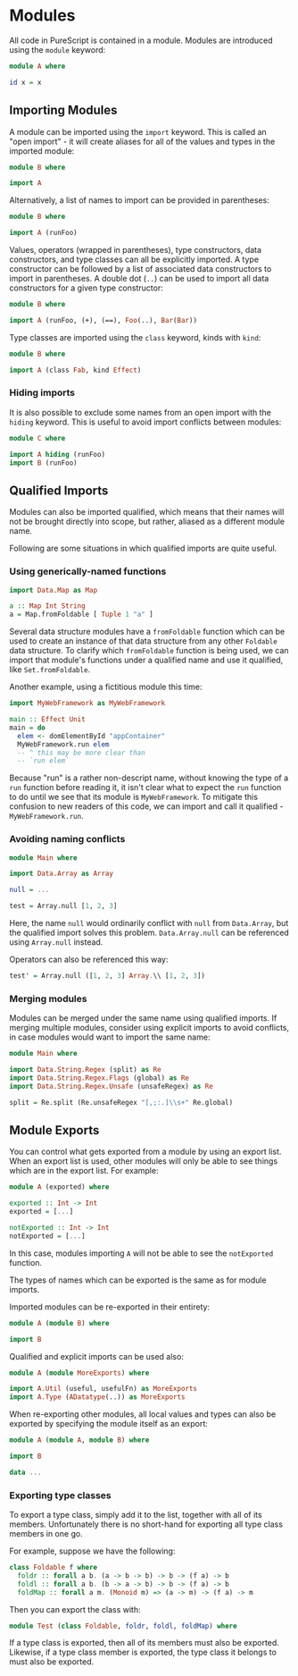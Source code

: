 # Modules

All code in PureScript is contained in a module. Modules are introduced using the `module` keyword:

```purescript
module A where

id x = x
```

## Importing Modules

A module can be imported using the `import` keyword. This is called an "open import" - it will create aliases for all of the values and types in the imported module:

```purescript
module B where

import A
```

Alternatively, a list of names to import can be provided in parentheses:

```purescript
module B where

import A (runFoo)
```

Values, operators (wrapped in parentheses), type constructors, data constructors, and type classes can all be explicitly imported. A type constructor can be followed by a list of associated data constructors to import in parentheses. A double dot (`..`) can be used to import all data constructors for a given type constructor:

```purescript
module B where

import A (runFoo, (+), (==), Foo(..), Bar(Bar))
```

Type classes are imported using the `class` keyword, kinds with `kind`:

```purescript
module B where

import A (class Fab, kind Effect)
```

### Hiding imports

It is also possible to exclude some names from an open import with the `hiding` keyword. This is useful to avoid import conflicts between modules:

```purescript
module C where

import A hiding (runFoo)
import B (runFoo)
```

## Qualified Imports

Modules can also be imported qualified, which means that their names will not be brought directly into scope, but rather, aliased as a different module name.

Following are some situations in which qualified imports are quite useful.

### Using generically-named functions

```purescript
import Data.Map as Map

a :: Map Int String
a = Map.fromFoldable [ Tuple 1 "a" ]
```

Several data structure modules have a `fromFoldable` function which can be used to create an instance of that data structure from any other `Foldable` data structure. To clarify which `fromFoldable` function is being used, we can import that module's functions under a qualified name and use it qualified, like `Set.fromFoldable`.

Another example, using a fictitious module this time:

```purescript
import MyWebFramework as MyWebFramework

main :: Effect Unit
main = do
  elem <- domElementById "appContainer"
  MyWebFramework.run elem
  -- ^ this may be more clear than
  -- `run elem`
```

Because "run" is a rather non-descript name, without knowing the type of a `run` function before reading it, it isn't clear what to expect the `run` function to do until we see that its module is `MyWebFramework`. To mitigate this confusion to new readers of this code, we can import and call it qualified - `MyWebFramework.run`.

### Avoiding naming conflicts

```purescript
module Main where

import Data.Array as Array

null = ...

test = Array.null [1, 2, 3]
```

Here, the name `null` would ordinarily conflict with `null` from `Data.Array`, but the qualified import solves this problem. `Data.Array.null` can be referenced using `Array.null` instead.

Operators can also be referenced this way:

```purescript
test' = Array.null ([1, 2, 3] Array.\\ [1, 2, 3])
```

### Merging modules

Modules can be merged under the same name using qualified imports. If merging multiple modules, consider using explicit imports to avoid conflicts, in case modules would want to import the same name:

```purescript
module Main where

import Data.String.Regex (split) as Re
import Data.String.Regex.Flags (global) as Re
import Data.String.Regex.Unsafe (unsafeRegex) as Re

split = Re.split (Re.unsafeRegex "[,;:.]\\s+" Re.global)
```

## Module Exports

You can control what gets exported from a module by using an export list. When an export list is used, other modules will only be able to see things which are in the export list. For example:

```purescript
module A (exported) where

exported :: Int -> Int
exported = [...]

notExported :: Int -> Int
notExported = [...]
```

In this case, modules importing `A` will not be able to see the `notExported` function.

The types of names which can be exported is the same as for module imports.

Imported modules can be re-exported in their entirety:

```purescript
module A (module B) where

import B
```

Qualified and explicit imports can be used also:

```purescript
module A (module MoreExports) where

import A.Util (useful, usefulFn) as MoreExports
import A.Type (ADatatype(..)) as MoreExports
```

When re-exporting other modules, all local values and types can also be exported by specifying the module itself as an export:

```purescript
module A (module A, module B) where

import B

data ...
```

### Exporting type classes

To export a type class, simply add it to the list, together with all of its members. Unfortunately there is no short-hand for exporting all type class members in one go.

For example, suppose we have the following:

```purescript
class Foldable f where
  foldr :: forall a b. (a -> b -> b) -> b -> (f a) -> b
  foldl :: forall a b. (b -> a -> b) -> b -> (f a) -> b
  foldMap :: forall a m. (Monoid m) => (a -> m) -> (f a) -> m
```

Then you can export the class with:

```purescript
module Test (class Foldable, foldr, foldl, foldMap) where
```

If a type class is exported, then all of its members must also be exported. Likewise, if a type class member is exported, the type class it belongs to must also be exported.

